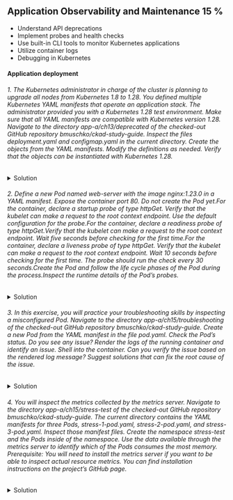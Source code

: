 ## Application Observability and Maintenance 15 %
- Understand API deprecations  
- Implement probes and health checks
- Use built-in CLI tools to monitor Kubernetes applications
- Utilize container logs
- Debugging in Kubernetes

#### Application deployment


###### 1. The Kubernetes administrator in charge of the cluster is planning to upgrade all nodes from Kubernetes 1.8 to 1.28. You defined multiple Kubernetes YAML manifests that operate an application stack. The administrator provided you with a Kubernetes 1.28 test environment. Make sure that all YAML manifests are compatible with Kubernetes version 1.28. Navigate to the directory app-a/ch13/deprecated of the checked-out GitHub repository bmuschko/ckad-study-guide. Inspect the files deployment.yaml and configmap.yaml in the current directory. Create the objects from the YAML manifests. Modify the definitions as needed. Verify that the objects can be instantiated with Kubernetes 1.28.
<details>
<summary> Solution</summary>

```

```
</details>

###### 2. Define a new Pod named web-server with the image nginx:1.23.0 in a YAML manifest. Expose the container port 80. Do not create the Pod yet.For the container, declare a startup probe of type httpGet. Verify that the kubelet can make a request to the root context endpoint. Use the default configuration for the probe.For the container, declare a readiness probe of type httpGet.Verify that the kubelet can make a request to the root context endpoint. Wait five seconds before checking for the first time.For the container, declare a liveness probe of type httpGet. Verify that the kubelet can make a request to the root context endpoint. Wait 10 seconds before checking for the first time. The probe should run the check every 30 seconds.Create the Pod and follow the life cycle phases of the Pod during the process.Inspect the runtime details of the Pod’s probes.
<details>
<summary> Solution</summary>

```

```
</details>

###### 3. In this exercise, you will practice your troubleshooting skills by inspecting a misconfigured Pod. Navigate to the directory app-a/ch15/troubleshooting of the checked-out GitHub repository bmuschko/ckad-study-guide. Create a new Pod from the YAML manifest in the file pod.yaml. Check the Pod’s status. Do you see any issue? Render the logs of the running container and identify an issue. Shell into the container. Can you verify the issue based on the rendered log message? Suggest solutions that can fix the root cause of the issue.
<details>
<summary> Solution</summary>

```

```
</details>

###### 4. You will inspect the metrics collected by the metrics server. Navigate to the directory app-a/ch15/stress-test of the checked-out GitHub repository bmuschko/ckad-study-guide. The current directory contains the YAML manifests for three Pods, stress-1-pod.yaml, stress-2-pod.yaml, and stress-3-pod.yaml. Inspect those manifest files. Create the namespace stress-test and the Pods inside of the namespace. Use the data available through the metrics server to identify which of the Pods consumes the most memory. Prerequisite: You will need to install the metrics server if you want to be able to inspect actual resource metrics. You can find installation instructions on the project’s GitHub page.
<details>
<summary> Solution</summary>

```

```
</details>
